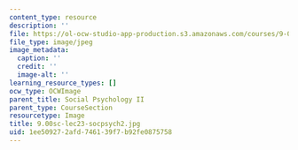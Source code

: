 ```yaml
---
content_type: resource
description: ''
file: https://ol-ocw-studio-app-production.s3.amazonaws.com/courses/9-00sc-introduction-to-psychology-fall-2011/1ee509272afd746139f7b92fe0875758_9.00sc-lec23-socpsych2.jpg
file_type: image/jpeg
image_metadata:
  caption: ''
  credit: ''
  image-alt: ''
learning_resource_types: []
ocw_type: OCWImage
parent_title: Social Psychology II
parent_type: CourseSection
resourcetype: Image
title: 9.00sc-lec23-socpsych2.jpg
uid: 1ee50927-2afd-7461-39f7-b92fe0875758
---
```

